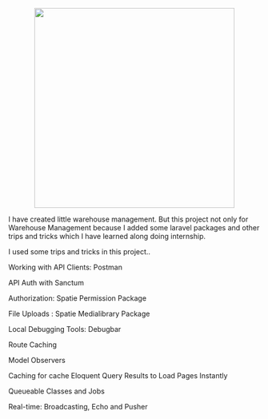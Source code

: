 <p align="center"><a href="https://laravel.com" target="_blank"><img src="https://raw.githubusercontent.com/laravel/art/master/logo-lockup/5%20SVG/2%20CMYK/1%20Full%20Color/laravel-logolockup-cmyk-red.svg" width="400"></a></p>

<p>I have created little warehouse management. But this project not only for Warehouse Management because I added some laravel packages and other trips and tricks which I have learned along doing internship.</p>

<p> I used some trips and tricks in this project..</p>
<p>Working with API Clients: Postman</p>
<p>API Auth with Sanctum</p>
<p>Authorization: Spatie Permission Package</p>
<p>File Uploads : Spatie Medialibrary Package</p>
<p>Local Debugging Tools: Debugbar</p>
<p>Route Caching</p>
<p>Model Observers</p>
<p>Caching for cache Eloquent Query Results to Load Pages Instantly</p>
<p>Queueable Classes and Jobs</p>
<p>Real-time: Broadcasting, Echo and Pusher</p>
